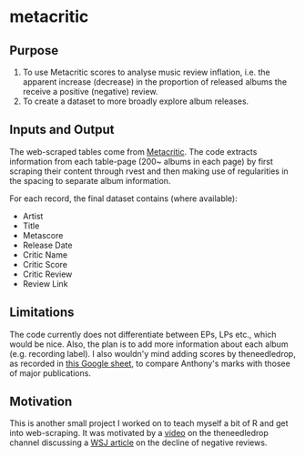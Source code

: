# metacritic

## Purpose
1. To use Metacritic scores to analyse music review inflation, i.e. the apparent increase (decrease) in the proportion of released albums the receive a positive (negative) review.
2. To create a dataset to more broadly explore album releases.

## Inputs and Output
The web-scraped tables come from [Metacritic](http://www.metacritic.com/browse/albums/release-date/available/metascore?page=0). The code extracts information from each table-page (200~ albums in each page) by first scraping their content through rvest and then making use of regularities in the spacing to separate album information. 

For each record, the final dataset contains (where available):
* Artist
* Title
* Metascore
* Release Date
* Critic Name
* Critic Score
* Critic Review
* Review Link
 

## Limitations
The code currently does not differentiate between EPs, LPs etc., which would be nice. Also, the plan is to add more information about each album (e.g. recording label). I also wouldn'y mind adding scores by theneedledrop, as recorded in [this Google sheet](https://docs.google.com/spreadsheets/d/1GbGyWVtePH8RZCZd7N3RPDh8m-K6hgO6AyKsAHZpbeQ/edit#gid=0), to compare Anthony's marks with thosee of major publications.

## Motivation 
This is another small project I worked on to teach myself a bit of R and get into web-scraping. It was motivated by a [video](https://www.youtube.com/watch?v=wOqrhG2DTe8) on the theneedledrop channel discussing a [WSJ article](https://www.wsj.com/articles/what-happened-to-the-negative-music-review-1502535600?mg=prod/accounts-wsj) on the decline of negative reviews.
